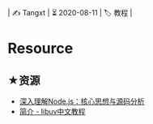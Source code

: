 | ✍️ Tangxt | ⏳ 2020-08-11 | 🏷️ 教程 |

# Resource

## ★资源

- [深入理解Node.js：核心思想与源码分析](https://yjhjstz.gitbooks.io/deep-into-node/content/)
- [简介 - libuv中文教程](https://luohaha.github.io/Chinese-uvbook/source/introduction.html)